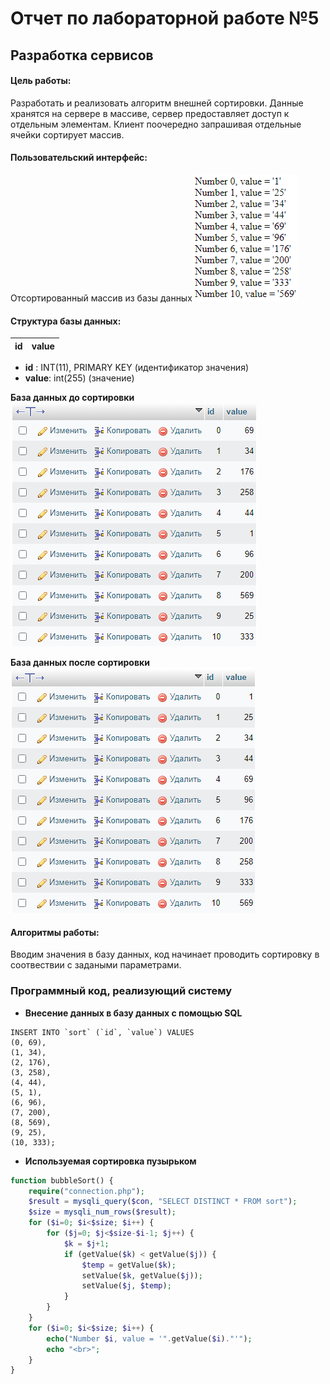 # Отчет по лабораторной работе №5
## Разработка сервисов

#### Цель работы:   
  
Разработать и реализовать алгоритм внешней сортировки. Данные хранятся на сервере в массиве, сервер предоставляет доступ к отдельным элементам. Клиент поочередно запрашивая отдельные ячейки сортирует массив.

#### Пользовательский интерфейс:

Отсортированный массив из базы данных![sort.png](sort.png)

#### Структура базы данных:

| id | value | 
| -- | ----- |

- **id** : INT(11), PRIMARY KEY (идентификатор значения)
- **value**: int(255) (значение)

**База данных до сортировки**![basedb.png](basedb.png)

**База данных после сортировки**![baseda.png](baseda.png)

#### Алгоритмы работы: 

Вводим значения в базу данных, код начинает проводить сортировку в соотвествии с задаными параметрами.

### Программный код, реализующий систему

- **Внесение данных в базу данных с помощью SQL**
```
INSERT INTO `sort` (`id`, `value`) VALUES
(0, 69),
(1, 34),
(2, 176),
(3, 258),
(4, 44),
(5, 1),
(6, 96),
(7, 200),
(8, 569),
(9, 25),
(10, 333);
```

- **Используемая сортировка пузырьком**
```php
function bubbleSort() {
    require("connection.php");
    $result = mysqli_query($con, "SELECT DISTINCT * FROM sort"); 
    $size = mysqli_num_rows($result);
    for ($i=0; $i<$size; $i++) {
        for ($j=0; $j<$size-$i-1; $j++) {
            $k = $j+1;
            if (getValue($k) < getValue($j)) {
                $temp = getValue($k);
                setValue($k, getValue($j));
                setValue($j, $temp);
            }
        }
    }
    for ($i=0; $i<$size; $i++) {
        echo("Number $i, value = '".getValue($i)."'");
        echo "<br>";
    }
}
```